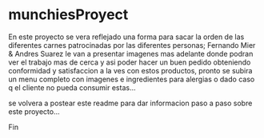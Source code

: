 # munchiesProyect

En este proyecto se vera reflejado una forma para sacar la orden de las diferentes carnes patrocinadas por las diferentes personas;
Fernando Mier & Andres Suarez
le van a presentar imagenes mas adelante donde podran ver el trabajo mas de cerca y asi poder hacer un buen pedido obteniendo 
conformidad y satisfaccion a la ves con estos productos, pronto se subira un menu completo con imagenes e ingredientes para alergias o dado caso q el 
cliente no pueda consumir estas...

se volvera a postear este readme para dar informacion paso a paso sobre este proyecto... 

Fin 
